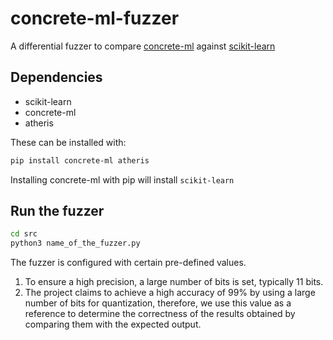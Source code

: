 # concrete-ml-fuzzer
A differential fuzzer to compare [concrete-ml](https://docs.zama.ai/concrete-ml) against [scikit-learn](https://scikit-learn.org)

## Dependencies
- scikit-learn
- concrete-ml
- atheris

These can be installed with:
```sh
pip install concrete-ml atheris
```
Installing concrete-ml with pip will install `scikit-learn` 

## Run the fuzzer

```sh
cd src
python3 name_of_the_fuzzer.py
```
The fuzzer is configured with certain pre-defined values.

1. To ensure a high precision, a large number of bits is set, typically 11 bits. 
2. The project claims to achieve a high accuracy of 99% by using a large number of bits for quantization, therefore, we use this value as a reference to determine the correctness of the results obtained by comparing them with the expected output.
